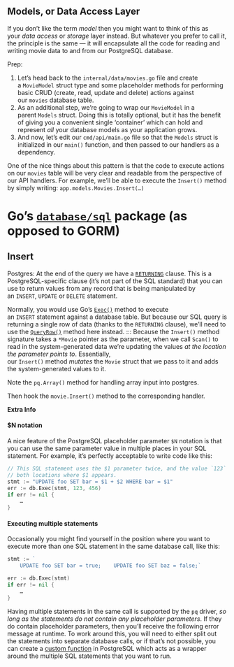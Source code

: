 ## Models, or Data Access Layer
If you don’t like the term _model_ then you might want to think of this as your _data access_ or _storage_ layer instead. But whatever you prefer to call it, the principle is the same — it will encapsulate all the code for reading and writing movie data to and from our PostgreSQL database.

Prep:
1. Let’s head back to the `internal/data/movies.go` file and create a `MovieModel` struct type and some placeholder methods for performing basic CRUD (create, read, update and delete) actions against our `movies` database table.
2. As an additional step, we’re going to wrap our `MovieModel` in a parent `Models` struct. Doing this is totally optional, but it has the benefit of giving you a convenient single ‘container’ which can hold and represent _all_ your database models as your application grows.
3. And now, let’s edit our `cmd/api/main.go` file so that the `Models` struct is initialized in our `main()` function, and then passed to our handlers as a dependency.


One of the nice things about this pattern is that the code to execute actions on our `movies` table will be very clear and readable from the perspective of our API handlers. For example, we’ll be able to execute the `Insert()` method by simply writing:
`app.models.Movies.Insert(…)`

# Go’s [`database/sql`](https://golang.org/pkg/database/sql/) package (as opposed to GORM)
## Insert

Postgres: At the end of the query we have a [`RETURNING`](https://www.postgresql.org/docs/current/dml-returning.html) clause. This is a PostgreSQL-specific clause (it’s not part of the SQL standard) that you can use to return values from any record that is being manipulated by an `INSERT`, `UPDATE` or `DELETE` statement.

Normally, you would use Go’s [`Exec()`](https://golang.org/pkg/database/sql/#DB.Exec) method to execute an `INSERT` statement against a database table. But because our SQL query is returning a single row of data (thanks to the `RETURNING` clause), we’ll need to use the [`QueryRow()`](https://golang.org/pkg/database/sql/#DB.QueryRow) method here instead.
:::
Because the `Insert()` method signature takes a `*Movie` pointer as the parameter, when we call `Scan()` to read in the system-generated data we’re updating the values _at the location the parameter points to_. Essentially, our `Insert()` method _mutates_ the `Movie` struct that we pass to it and adds the system-generated values to it.

Note the `pq.Array()` method for handling array input into postgres.

Then hook the `movie.Insert()` method to the corresponding handler. 

**Extra Info**
#### $N notation
A nice feature of the PostgreSQL placeholder parameter `$N` notation is that you can use the same parameter value in multiple places in your SQL statement. For example, it’s perfectly acceptable to write code like this:
``` go
// This SQL statement uses the $1 parameter twice, and the value `123` will be used in 
// both locations where $1 appears.
stmt := "UPDATE foo SET bar = $1 + $2 WHERE bar = $1"
err := db.Exec(stmt, 123, 456)
if err != nil {
    …
}
```
#### Executing multiple statements
Occasionally you might find yourself in the position where you want to execute more than one SQL statement in the same database call, like this:
```go
stmt := `
    UPDATE foo SET bar = true;    UPDATE foo SET baz = false;`

err := db.Exec(stmt)
if err != nil {
    …
}
```

Having multiple statements in the same call is supported by the `pq` driver, _so long as the statements do not contain any placeholder parameters_. If they do contain placeholder parameters, then you’ll receive the following error message at runtime.
To work around this, you will need to either split out the statements into separate database calls, or if that’s not possible, you can create a [custom function](https://www.postgresql.org/docs/current/xfunc-sql.html) in PostgreSQL which acts as a wrapper around the multiple SQL statements that you want to run.